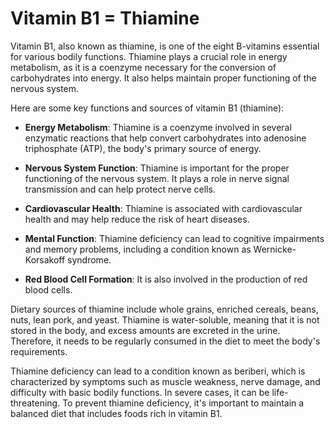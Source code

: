# Vitamin B1 = Thiamine

Vitamin B1, also known as thiamine, is one of the eight B-vitamins essential for various bodily functions. Thiamine plays a crucial role in energy metabolism, as it is a coenzyme necessary for the conversion of carbohydrates into energy. It also helps maintain proper functioning of the nervous system.

Here are some key functions and sources of vitamin B1 (thiamine):

* **Energy Metabolism**: Thiamine is a coenzyme involved in several enzymatic reactions that help convert carbohydrates into adenosine triphosphate (ATP), the body's primary source of energy.

* **Nervous System Function**: Thiamine is important for the proper functioning of the nervous system. It plays a role in nerve signal transmission and can help protect nerve cells.

* **Cardiovascular Health**: Thiamine is associated with cardiovascular health and may help reduce the risk of heart diseases.

* **Mental Function**: Thiamine deficiency can lead to cognitive impairments and memory problems, including a condition known as Wernicke-Korsakoff syndrome.

* **Red Blood Cell Formation**: It is also involved in the production of red blood cells.

Dietary sources of thiamine include whole grains, enriched cereals, beans, nuts, lean pork, and yeast. Thiamine is water-soluble, meaning that it is not stored in the body, and excess amounts are excreted in the urine. Therefore, it needs to be regularly consumed in the diet to meet the body's requirements.

Thiamine deficiency can lead to a condition known as beriberi, which is characterized by symptoms such as muscle weakness, nerve damage, and difficulty with basic bodily functions. In severe cases, it can be life-threatening. To prevent thiamine deficiency, it's important to maintain a balanced diet that includes foods rich in vitamin B1.